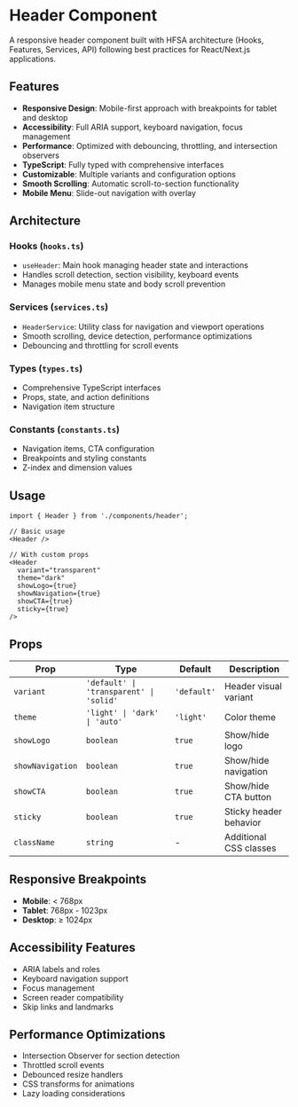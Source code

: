 # Header Component

A responsive header component built with HFSA architecture (Hooks, Features, Services, API) following best practices for React/Next.js applications.

## Features

- **Responsive Design**: Mobile-first approach with breakpoints for tablet and desktop
- **Accessibility**: Full ARIA support, keyboard navigation, focus management
- **Performance**: Optimized with debouncing, throttling, and intersection observers
- **TypeScript**: Fully typed with comprehensive interfaces
- **Customizable**: Multiple variants and configuration options
- **Smooth Scrolling**: Automatic scroll-to-section functionality
- **Mobile Menu**: Slide-out navigation with overlay

## Architecture

### Hooks (`hooks.ts`)

- `useHeader`: Main hook managing header state and interactions
- Handles scroll detection, section visibility, keyboard events
- Manages mobile menu state and body scroll prevention

### Services (`services.ts`)

- `HeaderService`: Utility class for navigation and viewport operations
- Smooth scrolling, device detection, performance optimizations
- Debouncing and throttling for scroll events

### Types (`types.ts`)

- Comprehensive TypeScript interfaces
- Props, state, and action definitions
- Navigation item structure

### Constants (`constants.ts`)

- Navigation items, CTA configuration
- Breakpoints and styling constants
- Z-index and dimension values

## Usage

```tsx
import { Header } from './components/header';

// Basic usage
<Header />

// With custom props
<Header
  variant="transparent"
  theme="dark"
  showLogo={true}
  showNavigation={true}
  showCTA={true}
  sticky={true}
/>
```

## Props

| Prop             | Type                                    | Default     | Description            |
| ---------------- | --------------------------------------- | ----------- | ---------------------- |
| `variant`        | `'default' \| 'transparent' \| 'solid'` | `'default'` | Header visual variant  |
| `theme`          | `'light' \| 'dark' \| 'auto'`           | `'light'`   | Color theme            |
| `showLogo`       | `boolean`                               | `true`      | Show/hide logo         |
| `showNavigation` | `boolean`                               | `true`      | Show/hide navigation   |
| `showCTA`        | `boolean`                               | `true`      | Show/hide CTA button   |
| `sticky`         | `boolean`                               | `true`      | Sticky header behavior |
| `className`      | `string`                                | -           | Additional CSS classes |

## Responsive Breakpoints

- **Mobile**: < 768px
- **Tablet**: 768px - 1023px
- **Desktop**: ≥ 1024px

## Accessibility Features

- ARIA labels and roles
- Keyboard navigation support
- Focus management
- Screen reader compatibility
- Skip links and landmarks

## Performance Optimizations

- Intersection Observer for section detection
- Throttled scroll events
- Debounced resize handlers
- CSS transforms for animations
- Lazy loading considerations
